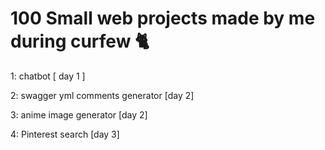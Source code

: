 # 100 Small web projects made by me during curfew 🐈 

1: chatbot [ day 1 ]

2: swagger yml comments generator [day 2]

3: anime image generator [day 2]

4: Pinterest search [day 3]
